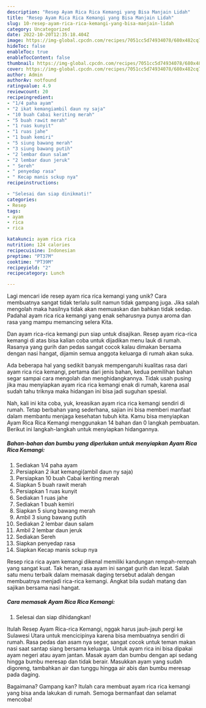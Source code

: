 ```yaml
---
description: "Resep Ayam Rica Rica Kemangi yang Bisa Manjain Lidah"
title: "Resep Ayam Rica Rica Kemangi yang Bisa Manjain Lidah"
slug: 10-resep-ayam-rica-rica-kemangi-yang-bisa-manjain-lidah
category: Uncategorized
date: 2022-10-20T12:35:18.404Z
image: https://img-global.cpcdn.com/recipes/7051cc5d74934078/680x482cq70/ayam-rica-rica-kemangi-foto-resep-utama.jpg
hideToc: false
enableToc: true
enableTocContent: false
thumbnail: https://img-global.cpcdn.com/recipes/7051cc5d74934078/680x482cq70/ayam-rica-rica-kemangi-foto-resep-utama.jpg
cover: https://img-global.cpcdn.com/recipes/7051cc5d74934078/680x482cq70/ayam-rica-rica-kemangi-foto-resep-utama.jpg
author: Admin
authorAv: notfound
ratingvalue: 4.9
reviewcount: 20
recipeingredient:
- "1/4 paha ayam"
- "2 ikat kemangiambil daun ny saja"
- "10 buah Cabai keriting merah"
- "5 buah rawit merah"
- "1 ruas kunyit"
- "1 ruas jahe"
- "1 buah kemiri"
- "5 siung bawang merah"
- "3 siung bawang putih"
- "2 lembar daun salam"
- "2 lembar daun jeruk"
- " Sereh"
- " penyedap rasa"
- " Kecap manis sckup nya"
recipeinstructions:

- "Selesai dan siap dinikmati!"
categories:
- Resep
tags:
- ayam
- rica
- rica

katakunci: ayam rica rica 
nutrition: 124 calories
recipecuisine: Indonesian
preptime: "PT37M"
cooktime: "PT39M"
recipeyield: "2"
recipecategory: Lunch

---
```





Lagi mencari ide resep ayam rica rica kemangi yang unik? Cara membuatnya sangat tidak terlalu sulit namun tidak gampang juga. Jika salah mengolah maka hasilnya tidak akan memuaskan dan bahkan tidak sedap. Padahal ayam rica rica kemangi yang enak seharusnya punya aroma dan rasa yang mampu memancing selera Kita.





Dan ayam rica-rica kemangi pun siap untuk disajikan. Resep ayam rica-rica kemangi di atas bisa kalian coba untuk dijadikan menu lauk di rumah. Rasanya yang gurih dan pedas sangat cocok kalau dimakan bersama dengan nasi hangat, dijamin semua anggota keluarga di rumah akan suka.

Ada beberapa hal yang sedikit banyak mempengaruhi kualitas rasa dari ayam rica rica kemangi, pertama dari jenis bahan, kedua pemilihan bahan segar sampai cara mengolah dan menghidangkannya. Tidak usah pusing jika mau menyiapkan ayam rica rica kemangi enak di rumah, karena asal sudah tahu triknya maka hidangan ini bisa jadi suguhan spesial.






Nah, kali ini kita coba, yuk, kreasikan ayam rica rica kemangi sendiri di rumah. Tetap berbahan yang sederhana, sajian ini bisa memberi manfaat dalam membantu menjaga kesehatan tubuh kita. Kamu bisa menyiapkan Ayam Rica Rica Kemangi menggunakan 14 bahan dan 0 langkah pembuatan. Berikut ini langkah-langkah untuk menyiapkan hidangannya.

<!--inarticleads1-->

##### Bahan-bahan dan bumbu yang diperlukan untuk menyiapkan Ayam Rica Rica Kemangi:

1. Sediakan 1/4 paha ayam
1. Persiapkan 2 ikat kemangi(ambil daun ny saja)
1. Persiapkan 10 buah Cabai keriting merah
1. Siapkan 5 buah rawit merah
1. Persiapkan 1 ruas kunyit
1. Sediakan 1 ruas jahe
1. Sediakan 1 buah kemiri
1. Siapkan 5 siung bawang merah
1. Ambil 3 siung bawang putih
1. Sediakan 2 lembar daun salam
1. Ambil 2 lembar daun jeruk
1. Sediakan  Sereh
1. Siapkan  penyedap rasa
1. Siapkan  Kecap manis sckup nya


Resep rica rica ayam kemangi dikenal memiliki kandungan rempah-rempah yang sangat kuat. Tak heran, rasa ayam ini sangat gurih dan lezat. Salah satu menu terbaik dalam memasak daging tersebut adalah dengan membuatnya menjadi rica-rica kemangi. Angkat bila sudah matang dan sajikan bersama nasi hangat. 

<!--inarticleads2-->

##### Cara memasak Ayam Rica Rica Kemangi:


1. Selesai dan siap dihidangkan!

Itulah Resep Ayam Rica-rica Kemangi, nggak harus jauh-jauh pergi ke Sulawesi Utara untuk mencicipinya karena bisa membuatnya sendiri di rumah. Rasa pedas dan asam nya segar, sangat cocok untuk teman makan nasi saat santap siang bersama keluarga. Untuk ayam rica ini bisa dipakai ayam negeri atau ayam jantan. Masak ayam dan bumbu dengan api sedang hingga bumbu meresap dan tidak berair. Masukkan ayam yang sudah digoreng, tambahkan air dan tunggu hingga air abis dan bumbu meresap pada daging. 

Bagaimana? Gampang kan? Itulah cara membuat ayam rica rica kemangi yang bisa anda lakukan di rumah. Semoga bermanfaat dan selamat mencoba!
